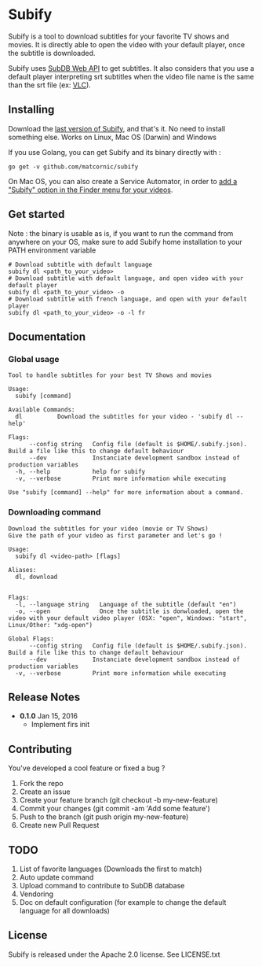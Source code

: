 # Subify
Subify is a tool to download subtitles for your favorite TV shows and movies.
It is directly able to open the video with your default player, once the subtitle is downloaded.

Subify uses [SubDB Web API](http://thesubdb.com/) to get subtitles. It also considers that you use a default player interpreting srt subtitles when the video file name is the same than the srt file (ex: [VLC](http://www.videolan.org/vlc/)).

## Installing
Download the [last version of Subify](https://github.com/matcornic/subify/releases), and that's it. No need to install something else. Works on Linux, Mac OS (Darwin) and Windows

If you use Golang, you can get Subify and its binary directly with :
```shell
go get -v github.com/matcornic/subify
```

On Mac OS, you can also create a Service Automator, in order to [add a "Subify" option in the Finder menu for your videos](https://github.com/matcornic/subify/wiki/Adding-a-Subify-option-in-the-Finder-menu-for-your-videos).

## Get started
Note : the binary is usable as is, if you want to run the command from anywhere on your OS, make sure to add Subify home installation to your PATH environment variable

```shell
# Download subtitle with default language
subify dl <path_to_your_video>
# Download subtitle with default language, and open video with your default player
subify dl <path_to_your_video> -o
# Download subtitle with french language, and open with your default player
subify dl <path_to_your_video> -o -l fr
```

## Documentation
### Global usage
```
Tool to handle subtitles for your best TV Shows and movies

Usage:
  subify [command]

Available Commands:
  dl          Download the subtitles for your video - 'subify dl --help'

Flags:
      --config string   Config file (default is $HOME/.subify.json). Build a file like this to change default behaviour
      --dev             Instanciate development sandbox instead of production variables
  -h, --help            help for subify
  -v, --verbose         Print more information while executing

Use "subify [command] --help" for more information about a command.
```

### Downloading command
```
Download the subtitles for your video (movie or TV Shows)
Give the path of your video as first parameter and let's go !

Usage:
  subify dl <video-path> [flags]

Aliases:
  dl, download


Flags:
  -l, --language string   Language of the subtitle (default "en")
  -o, --open              Once the subtitle is donwloaded, open the video with your default video player (OSX: "open", Windows: "start", Linux/Other: "xdg-open")

Global Flags:
      --config string   Config file (default is $HOME/.subify.json). Build a file like this to change default behaviour
      --dev             Instanciate development sandbox instead of production variables
  -v, --verbose         Print more information while executing
```

## Release Notes
* **0.1.0** Jan 15, 2016
  * Implement firs init

## Contributing

You've developed a cool feature or fixed a bug ?

1. Fork the repo
2. Create an issue  
3. Create your feature branch (git checkout -b my-new-feature)
4. Commit your changes (git commit -am 'Add some feature')
5. Push to the branch (git push origin my-new-feature)
6. Create new Pull Request

## TODO
1. List of favorite languages (Downloads the first to match)
2. Auto update command
3. Upload command to contribute to SubDB database
4. Vendoring
5. Doc on default configuration (for example to change the default language for all downloads)

## License
Subify is released under the Apache 2.0 license. See LICENSE.txt
